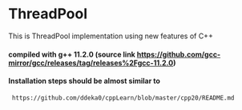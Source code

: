# ThreadPool
This is ThreadPool implementation using new features of C++

#### compiled with g++ 11.2.0 (source link https://github.com/gcc-mirror/gcc/releases/tag/releases%2Fgcc-11.2.0)
#### Installation steps should be almost similar to 
     https://github.com/ddeka0/cppLearn/blob/master/cpp20/README.md
